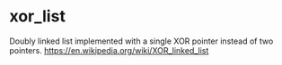 xor_list
========

Doubly linked list implemented with a single XOR pointer instead of two pointers. https://en.wikipedia.org/wiki/XOR_linked_list

